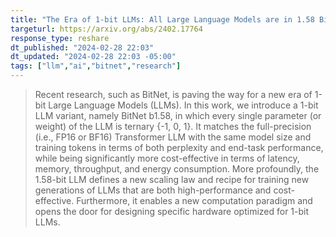 ```yaml
---
title: "The Era of 1-bit LLMs: All Large Language Models are in 1.58 Bits"
targeturl: https://arxiv.org/abs/2402.17764
response_type: reshare
dt_published: "2024-02-28 22:03"
dt_updated: "2024-02-28 22:03 -05:00"
tags: ["llm","ai","bitnet","research"]
---
```


> Recent research, such as BitNet, is paving the way for a new era of 1-bit Large Language Models (LLMs). In this work, we introduce a 1-bit LLM variant, namely BitNet b1.58, in which every single parameter (or weight) of the LLM is ternary {-1, 0, 1}. It matches the full-precision (i.e., FP16 or BF16) Transformer LLM with the same model size and training tokens in terms of both perplexity and end-task performance, while being significantly more cost-effective in terms of latency, memory, throughput, and energy consumption. More profoundly, the 1.58-bit LLM defines a new scaling law and recipe for training new generations of LLMs that are both high-performance and cost-effective. Furthermore, it enables a new computation paradigm and opens the door for designing specific hardware optimized for 1-bit LLMs. 
